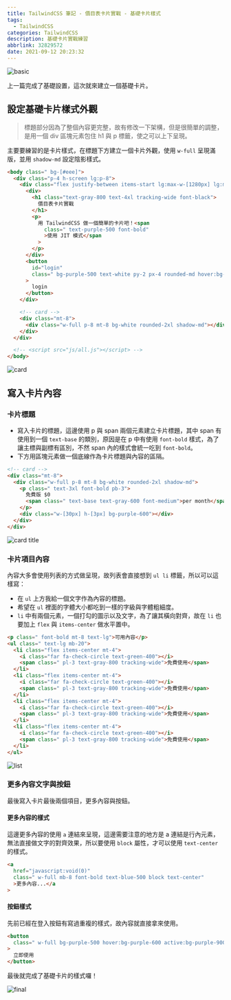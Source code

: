 ```yaml
---
title: TailwindCSS 筆記 - 價目表卡片實戰 - 基礎卡片樣式
tags:
  - TailwindCSS
categories: TailwindCSS
description: 基礎卡片實戰練習
abbrlink: 32829572
date: 2021-09-12 20:23:32
---
```


![basic](https://i.imgur.com/7ScXkQV.png)

上一篇完成了基礎設置，這次就來建立一個基礎卡片。

## 設定基礎卡片樣式外觀

> 標題部分因為了整個內容更完整，故有修改一下架構，但是很簡單的調整，是用一個 div 區塊元素包住 h1 與 p 標籤，使之可以上下呈現。

主要要練習的是卡片樣式，在標題下方建立一個卡片外觀，使用 `w-full` 呈現滿版，並用 `shadow-md` 設定陰影樣式。

```html
<body class=" bg-[#eee]">
  <div class="p-4 h-screen lg:p-8">
    <div class="flex justify-between items-start lg:max-w-[1280px] lg:mx-auto">
      <div>
        <h1 class="text-gray-800 text-4xl tracking-wide font-black">
          價目表卡片實戰
        </h1>
        <p>
          用 TailwindCSS 做一個簡單的卡片吧！<span
            class=" text-purple-500 font-bold"
            >使用 JIT 模式</span
          >
        </p>
      </div>
      <button
        id="login"
        class=" bg-purple-500 text-white py-2 px-4 rounded-md hover:bg-purple-600 tracking-wide active:bg-purple-900 active:ring-2 duration-200"
      >
        login
      </button>
    </div>

    <!-- card -->
    <div class="mt-8">
      <div class="w-full p-8 mt-8 bg-white rounded-2xl shadow-md"></div>
    </div>
  </div>

  <!-- <script src="js/all.js"></script> -->
</body>
```

![card](https://i.imgur.com/kjX5Mlm.png)

## 寫入卡片內容

### 卡片標題

- 寫入卡片的標題，這邊使用 p 與 span 兩個元素建立卡片標題，其中 span 有使用到一個 `text-base` 的類別，原因是在 p 中有使用 `font-bold` 樣式，為了讓主標與副標有區別，不然 span 內的樣式會統一吃到 `font-bold`。
- 下方用區塊元素做一個底線作為卡片標題與內容的區隔。

```html
<!-- card -->
<div class="mt-8">
  <div class="w-full p-8 mt-8 bg-white rounded-2xl shadow-md">
    <p class=" text-3xl font-bold pb-3">
      免費版 $0
      <span class=" text-base text-gray-600 font-medium">per month</span>
    </p>
    <div class="w-[30px] h-[3px] bg-purple-600"></div>
  </div>
</div>
```

![card title](https://i.imgur.com/fGP4UjH.png)

### 卡片項目內容

內容大多會使用列表的方式做呈現，故列表會直接想到 `ul li` 標籤，所以可以這樣寫：

- 在 `ul` 上方我給一個文字作為內容的標題。
- 希望在 `ul` 裡面的字體大小都吃到一樣的字級與字體粗細度。
- `li` 中有兩個元素，一個打勾的圖示以及文字，為了讓其橫向對齊，故在 `li` 也要加上 `flex` 與 `items-center` 做水平置中。

```html
<p class=" font-bold mt-8 text-lg">可用內容</p>
<ul class=" text-lg mb-20">
  <li class="flex items-center mt-4">
    <i class="far fa-check-circle text-green-400"></i>
    <span class=" pl-3 text-gray-800 tracking-wide">免費使用</span>
  </li>
  <li class="flex items-center mt-4">
    <i class="far fa-check-circle text-green-400"></i>
    <span class=" pl-3 text-gray-800 tracking-wide">免費使用</span>
  </li>
  <li class="flex items-center mt-4">
    <i class="far fa-check-circle text-green-400"></i>
    <span class=" pl-3 text-gray-800 tracking-wide">免費使用</span>
  </li>
  <li class="flex items-center mt-4">
    <i class="far fa-check-circle text-green-400"></i>
    <span class=" pl-3 text-gray-800 tracking-wide">免費使用</span>
  </li>
</ul>
```

![list](https://i.imgur.com/r5dT9ps.png)

### 更多內容文字與按鈕

最後寫入卡片最後兩個項目，更多內容與按鈕。

#### 更多內容的樣式

這邊更多內容的使用 `a` 連結來呈現，這邊需要注意的地方是 a 連結是行內元素，無法直接做文字的對齊效果，所以要使用 `block` 屬性，才可以使用 `text-center` 的樣式。

```html
<a
  href="javascript:void(0)"
  class=" w-full mb-8 font-bold text-blue-500 block text-center"
  >更多內容...</a
>
```

#### 按鈕樣式

先前已經在登入按鈕有寫過重複的樣式，故內容就直接拿來使用。

```html
<button
  class=" w-full bg-purple-500 hover:bg-purple-600 active:bg-purple-900 active:ring-2 duration-200 py-3 text-lg text-white tracking-wide rounded-lg"
>
  立即使用
</button>
```

最後就完成了基礎卡片的樣式囉！

![final](https://i.imgur.com/HVLxvGu.png)
